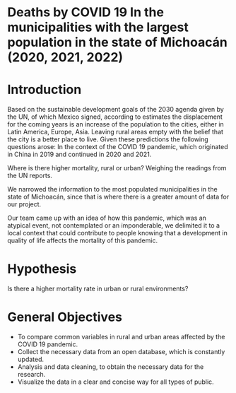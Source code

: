 # Deaths by COVID 19 In the municipalities with the largest population in the state of Michoacán (2020, 2021, 2022)



# Introduction
Based on the sustainable development goals of the 2030 agenda given by the UN, of which Mexico signed, according to estimates the displacement for the coming years is an increase of the population to the cities, either in Latin America, Europe, Asia. Leaving rural areas empty with the belief that the city is a better place to live. 
Given these predictions the following questions arose: In the context of the COVID 19 pandemic, which originated in China in 2019 and continued in 2020 and 2021.

Where is there higher mortality, rural or urban?
Weighing the readings from the UN reports. 

We narrowed the information to the most populated municipalities in the state of Michoacán, since that is where there is a greater amount of data for our project.

Our team came up with an idea of how this pandemic, which was an atypical event, not contemplated or an imponderable, we delimited it to a local context that could contribute to people knowing that a development in quality of life affects the mortality of this pandemic.

# Hypothesis

Is there a higher mortality rate in urban or rural environments?


# General Objectives
- To compare common variables in rural and urban areas affected by the COVID 19 pandemic.
- Collect the necessary data from an open database, which is constantly updated.
- Analysis and data cleaning, to obtain the necessary data for the research.
- Visualize the data in a clear and concise way for all types of public. 
